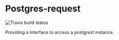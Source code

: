 # Postgres-request
![Travis build status](https://travis-ci.org/lewisjared/postgrest-request.svg)

Providing a interface to access a postgrest instance.

